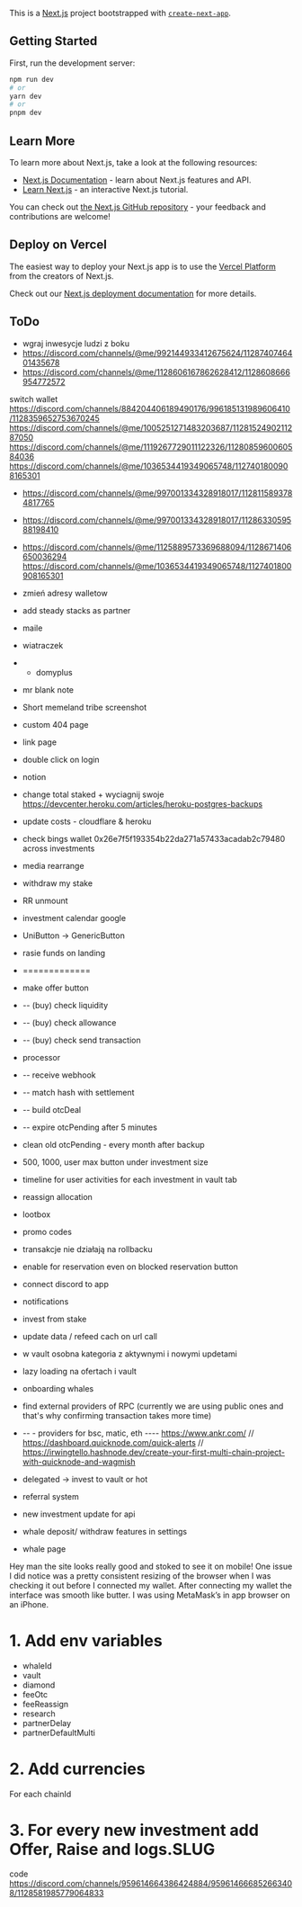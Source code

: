 This is a [Next.js](https://nextjs.org/) project bootstrapped with [`create-next-app`](https://github.com/vercel/next.js/tree/canary/packages/create-next-app).

## Getting Started

First, run the development server:

```bash
npm run dev
# or
yarn dev
# or
pnpm dev
```

## Learn More

To learn more about Next.js, take a look at the following resources:

- [Next.js Documentation](https://nextjs.org/docs) - learn about Next.js features and API.
- [Learn Next.js](https://nextjs.org/learn) - an interactive Next.js tutorial.

You can check out [the Next.js GitHub repository](https://github.com/vercel/next.js/) - your feedback and contributions are welcome!

## Deploy on Vercel

The easiest way to deploy your Next.js app is to use the [Vercel Platform](https://vercel.com/new?utm_medium=default-template&filter=next.js&utm_source=create-next-app&utm_campaign=create-next-app-readme) from the creators of Next.js.

Check out our [Next.js deployment documentation](https://nextjs.org/docs/deployment) for more details.

## ToDo
- wgraj inwesycje ludzi z boku
- https://discord.com/channels/@me/992144933412675624/1128740746401435678
- https://discord.com/channels/@me/1128606167862628412/1128608666954772572

switch wallet
https://discord.com/channels/884204406189490176/996185131989606410/1128359652753670245
https://discord.com/channels/@me/1005251271483203687/1128152490211287050
https://discord.com/channels/@me/1119267729011122326/1128085960060584036
https://discord.com/channels/@me/1036534419349065748/1127401800908165301
- https://discord.com/channels/@me/997001334328918017/1128115893784817765
- https://discord.com/channels/@me/997001334328918017/1128633059588198410
- https://discord.com/channels/@me/1125889573369688094/1128671406650036294
  https://discord.com/channels/@me/1036534419349065748/1127401800908165301
- zmień adresy walletow
- add steady stacks as partner

- maile
- wiatraczek
- - domyplus
- mr blank note

- Short memeland tribe screenshot

- custom 404 page
- link page
- double click on login
- notion
- change total staked + wyciagnij swoje
  https://devcenter.heroku.com/articles/heroku-postgres-backups
- update costs - cloudflare & heroku
- check bings wallet 0x26e7f5f193354b22da271a57433acadab2c79480 across investments
- media rearrange
- withdraw my stake

- RR unmount
- investment calendar google
- UniButton -> GenericButton
- rasie funds on landing

- =============
- make offer button
- -- (buy) check liquidity
- -- (buy) check allowance
- -- (buy) check send transaction

- processor
- -- receive webhook
- -- match hash with settlement
- -- build otcDeal
- -- expire otcPending after 5 minutes

- clean old otcPending - every month after backup
- 500, 1000, user max button under investment size
- timeline for user activities for each investment in vault tab
- reassign allocation
- lootbox
- promo codes

- transakcje nie działają na rollbacku
- enable for reservation even on blocked reservation button
- connect discord to app
- notifications

- invest from stake
- update data / refeed cach on url call
- w vault osobna kategoria z aktywnymi i nowymi updetami
- lazy loading na ofertach i vault
- onboarding whales

- find external providers of RPC (currently we are using public ones and that's why confirming transaction takes more time)
- -- - providers for bsc, matic, eth ---- https://www.ankr.com/ // https://dashboard.quicknode.com/quick-alerts // https://irwingtello.hashnode.dev/create-your-first-multi-chain-project-with-quicknode-and-wagmish
- delegated -> invest to vault or hot
- referral system

- new investment update for api
- whale deposit/ withdraw features in settings
- whale page


Hey man the site looks really good and stoked to see it on mobile! One issue I did notice was a pretty consistent resizing of the browser when I was checking it out before I connected my wallet. After connecting my wallet the interface was smooth like butter. I was using MetaMask’s in app browser on an iPhone.

# 1. Add env variables
- whaleId
- vault
- diamond
- feeOtc
- feeReassign
- research
- partnerDelay
- partnerDefaultMulti

# 2. Add currencies
For each chainId

# 3. For every new investment add Offer, Raise and logs.SLUG




code
https://discord.com/channels/959614664386424884/959614666852663408/1128581985779064833
